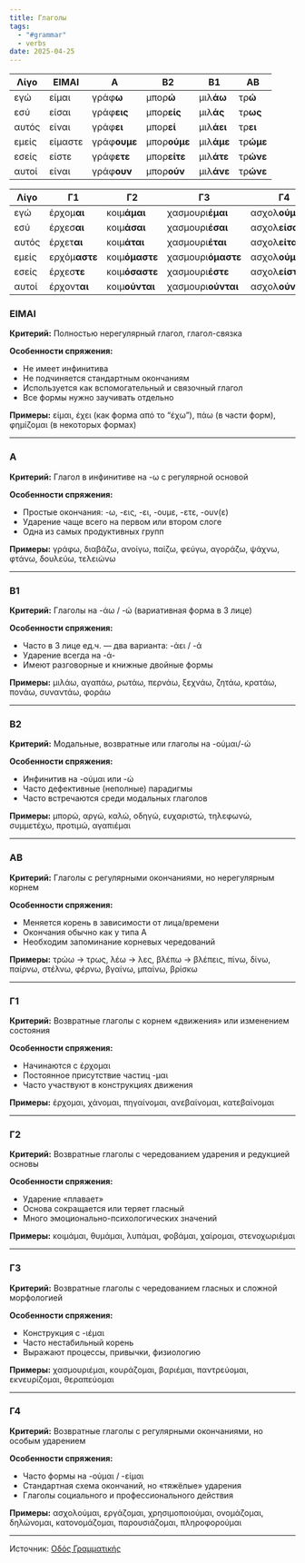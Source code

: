 ```yaml
---
title: Глаголы
tags:
  - "#grammar"
  - verbs
date: 2025-04-25
---
```



| **Λίγο** | **ΕΙΜΑΙ** | **Α**        | **Β2**       | **Β1**     | **ΑΒ**    |
| -------- | --------- | ------------ | ------------ | ---------- | --------- |
| εγώ      | είμαι     | γράφ**ω**    | μπορ**ώ**    | μιλ**άω**  | τρ**ώ**   |
| εσύ      | είσαι     | γράφ**εις**  | μπορ**είς**  | μιλ**άς**  | τρ**ως**  |
| αυτός    | είναι     | γράφ**ει**   | μπορ**εί**   | μιλ**άει** | τρ**ει**  |
| εμείς    | είμαστε   | γράφ**ουμε** | μπορ**ούμε** | μιλ**άμε** | τρ**ώμε** |
| εσείς    | είστε     | γράφ**ετε**  | μπορ**είτε** | μιλ**άτε** | τρ**ώνε** |
| αυτοί    | είναι     | γράφ**ουν**  | μπορ**ούν**  | μιλ**άνε** | τρ**ώνε** |

| **Λίγο** | **Γ1**        | **Γ2**         | **Γ3**             | **Γ4**           |
| ---------- | ------------- | -------------- | ------------------ | ---------------- |
| εγώ        | έρχομ**αι**   | κοιμ**άμαι**   | χασμουρι**έμαι**   | ασχολ**ούμαι**   |
| εσύ        | έρχεσ**αι**   | κοιμ**άσαι**   | χασμουρι**έσαι**   | ασχολ**είσαι**   |
| αυτός      | έρχετ**αι**   | κοιμ**άται**   | χασμουρι**έται**   | ασχολ**είται**   |
| εμείς      | ερχόμ**αστε** | κοιμ**όμαστε** | χασμουρι**όμαστε** | ασχολ**ούμαστε** |
| εσείς      | έρχεσ**τε**   | κοιμ**όσαστε** | χασμουρι**έστε**   | ασχολ**είστε**   |
| αυτοί      | έρχοντ**αι**  | κοιμ**ούνται** | χασμουρι**ούνται** | ασχολ**ούνται**  |


### ΕΙΜΑΙ

**Критерий:** Полностью нерегулярный глагол, глагол-связка

**Особенности спряжения:**
- Не имеет инфинитива
- Не подчиняется стандартным окончаниям
- Используется как вспомогательный и связочный глагол
- Все формы нужно заучивать отдельно

**Примеры:**
είμαι, έχει (как форма από το “έχω”), πάω (в части форм), φημίζομαι (в некоторых формах)

---

### Α

**Критерий:** Глагол в инфинитиве на -ω с регулярной основой

**Особенности спряжения:**
- Простые окончания: -ω, -εις, -ει, -ουμε, -ετε, -ουν(ε)
- Ударение чаще всего на первом или втором слоге
- Одна из самых продуктивных групп

**Примеры:**
γράφω, διαβάζω, ανοίγω, παίζω, φεύγω, αγοράζω, ψάχνω, φτάνω, δουλεύω, τελειώνω

---

### Β1

**Критерий:** Глаголы на -άω / -ώ (вариативная форма в 3 лице)

**Особенности спряжения:**
- Часто в 3 лице ед.ч. — два варианта: -άει / -ά
- Ударение всегда на -ά-
- Имеют разговорные и книжные двойные формы

**Примеры:**
μιλάω, αγαπάω, ρωτάω, περνάω, ξεχνάω, ζητάω, κρατάω, πονάω, συναντάω, φοράω

---

### Β2

**Критерий:** Модальные, возвратные или глаголы на -ούμαι/-ώ

**Особенности спряжения:**
- Инфинитив на -ούμαι или -ώ
- Часто дефективные (неполные) парадигмы
- Часто встречаются среди модальных глаголов

**Примеры:**
μπορώ, αργώ, καλώ, οδηγώ, ευχαριστώ, τηλεφωνώ, συμμετέχω, προτιμώ, αγαπιέμαι

---

### ΑΒ

**Критерий:** Глаголы с регулярными окончаниями, но нерегулярным корнем

**Особенности спряжения:**
- Меняется корень в зависимости от лица/времени
- Окончания обычно как у типа Α
- Необходим запоминание корневых чередований

**Примеры:**
τρώω → τρως, λέω → λες, βλέπω → βλέπεις, πίνω, δίνω, παίρνω, στέλνω, φέρνω, βγαίνω, μπαίνω, βρίσκω

---

### Γ1

**Критерий:** Возвратные глаголы с корнем «движения» или изменением состояния

**Особенности спряжения:**
- Начинаются с έρχομαι
- Постоянное присутствие частиц -μαι
- Часто участвуют в конструкциях движения

**Примеры:**
έρχομαι, χάνομαι, πηγαίνομαι, ανεβαίνομαι, κατεβαίνομαι

---

### Γ2

**Критерий:** Возвратные глаголы с чередованием ударения и редукцией основы

**Особенности спряжения:**
- Ударение «плавает»
- Основа сокращается или теряет гласный
- Много эмоционально-психологических значений

**Примеры:**
κοιμάμαι, θυμάμαι, λυπάμαι, φοβάμαι, χαίρομαι, στενοχωριέμαι

---

### Γ3

**Критерий:** Возвратные глаголы с чередованием гласных и сложной морфологией

**Особенности спряжения:**
- Конструкция с -ιέμαι
- Часто нестабильный корень
- Выражают процессы, привычки, физиологию

**Примеры:**
χασμουριέμαι, κουράζομαι, βαριέμαι, παντρεύομαι, εκνευρίζομαι, θεραπεύομαι

---

### Γ4

**Критерий:** Возвратные глаголы с регулярными окончаниями, но особым ударением

**Особенности спряжения:**
- Часто формы на -ούμαι / -είμαι
- Стандартная схема окончаний, но «тяжёлые» ударения
- Глаголы социального и профессионального действия

**Примеры:**
ασχολούμαι, εργάζομαι, χρησιμοποιούμαι, ονομάζομαι, δηλώνομαι, κατονομάζομαι, παρουσιάζομαι, πληροφορούμαι

------------------

Источник:  [Οδός Γραμματικής](https://docs.yandex.ru/docs/view?url=ya-disk-public%3A%2F%2FFc1ADAogdVYRLhzJ%2BIs4sc3huPGPahBYKQ5XhiB5We3DHJ65KJz%2FolMqzl%2BCBiE%2Bq%2FJ6bpmRyOJonT3VoXnDag%3D%3D&name=%CE%9F%CE%B4%CF%8C%CF%82%20%CE%93%CF%81%CE%B1%CE%BC%CE%BC%CE%B1%CF%84%CE%B9%CE%BA%CE%AE%CF%82.pdf)